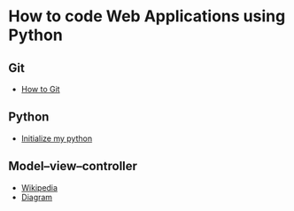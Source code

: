 # How to code Web Applications using Python

## Git

- [How to Git](git.md)

## Python

- [Initialize my python](python/init.md)

## Model–view–controller

- [Wikipedia](https://en.wikipedia.org/wiki/Model%E2%80%93view%E2%80%93controller)
- [Diagram](https://en.wikipedia.org/wiki/Model%E2%80%93view%E2%80%93controller#/media/File:MVC-Process.svg)